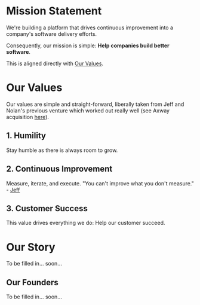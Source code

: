 # Mission Statement

We're building a platform that drives continuous improvement into a company's software delivery efforts. 

Consequently, our mission is simple: **Help companies build better software**.

This is aligned directly with [Our Values](https://github.com/pinpt/handbook/blob/master/our-values.md).

# Our Values

Our values are simple and straight-forward, liberally taken from Jeff and Nolan's previous venture which worked out really well (see Axway acquisition [here](https://techcrunch.com/2016/01/17/axway-acquires-mobile-app-development-platform-appcelerator/)).

## 1. Humility

Stay humble as there is always room to grow.

## 2. Continuous Improvement

Measure, iterate, and execute. "You can't improve what you don't measure." - [Jeff](https://www.recode.net/2016/8/5/12377644/technology-startup-investment-advice-scale-slower)

## 3. Customer Success

This value drives everything we do: Help our customer succeed.

# Our Story

To be filled in... soon...

## Our Founders

To be filled in... soon...